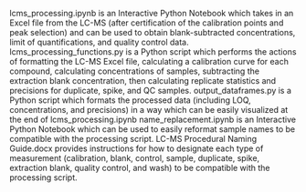 lcms_processing.ipynb is an Interactive Python Notebook which takes in an Excel file from the LC-MS (after certification of the calibration points and peak selection) and can be used to obtain blank-subtracted concentrations, limit of quantifications, and quality control data.
lcms_processing_functions.py is a Python script which performs the actions of formatting the LC-MS Excel file, calculating a calibration curve for each compound, calculating concentrations of samples, subtracting the extraction blank concentration, then calculating replicate statistics and precisions for duplicate, spike, and QC samples.
output_dataframes.py is a Python script which formats the processed data (including LOQ, concentrations, and precisions) in a way which can be easily visualized at the end of lcms_processing.ipynb
name_replacement.ipynb is an Interactive Python Notebook which can be used to easily reformat sample names to be compatible with the processing script.
LC-MS Procedural Naming Guide.docx provides instructions for how to designate each type of measurement (calibration, blank, control, sample, duplicate, spike, extraction blank, quality control, and wash) to be compatible with the processing script.
